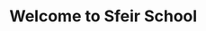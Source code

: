 <!-- .slide: class="first-slide" sfeir-level="1" sfeir-techno="Angular" -->
# **Welcome to Sfeir School**
